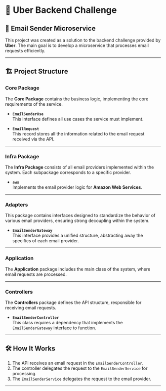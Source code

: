 # 🚀 Uber Backend Challenge
## 📧 Email Sender Microservice

This project was created as a solution to the backend challenge provided by **Uber**. The main goal is to develop a microservice that processes email requests efficiently.

---

## 🏗️ Project Structure

### **Core Package**
The **Core Package** contains the business logic, implementing the core requirements of the service.

- **`EmailSenderUse`**  
  This interface defines all use cases the service must implement.

- **`EmailRequest`**  
  This record stores all the information related to the email request received via the API.

---

### **Infra Package**
The **Infra Package** consists of all email providers implemented within the system. Each subpackage corresponds to a specific provider.

- **`aws`**  
  Implements the email provider logic for **Amazon Web Services**.

---

### **Adapters**
This package contains interfaces designed to standardize the behavior of various email providers, ensuring strong decoupling within the system.

- **`EmailSenderGateway`**  
  This interface provides a unified structure, abstracting away the specifics of each email provider.

---

### **Application**
The **Application** package includes the main class of the system, where email requests are processed.

---

### **Controllers**
The **Controllers** package defines the API structure, responsible for receiving email requests.

- **`EmailSenderController`**  
  This class requires a dependency that implements the `EmailSenderGateway` interface to function.

---

## 🛠️ How It Works
1. The API receives an email request in the `EmailSenderController`.
2. The controller delegates the request to the `EmailSenderService` for processing.
3. The `EmailSenderService` delegates the request to the email provider.

---
